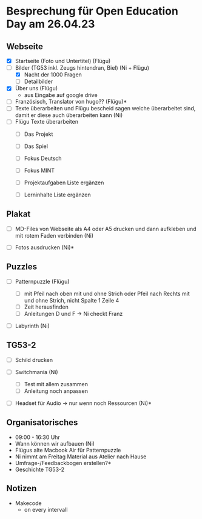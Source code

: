 # Besprechung für Open Education Day am 26.04.23


## Webseite
- [x] Startseite (Foto und Untertitel) (Flügu)
- [ ] Bilder (TG53 inkl. Zeugs hintendran, Biel) (Ni + Flügu)
  - [x] Nacht der 1000 Fragen
  - [ ] Detailbilder
- [x] Über uns (Flügu)
	- aus Eingabe auf google drive
- [ ] Französisch, Translator von hugo?? (Flügu)*
- [ ] Texte überarbeiten und Flügu bescheid sagen welche überarbeitet sind, damit er diese auch überarbeiten kann (Ni)
- [ ] Flügu Texte überarbeiten
  - [ ] Das Projekt
  - [ ] Das Spiel
  - [ ] Fokus Deutsch
  - [ ] Fokus MINT
  - [ ] Projektaufgaben Liste ergänzen
  - [ ] Lerninhalte Liste ergänzen




## Plakat
- [ ] MD-Files von Webseite als A4 oder A5 drucken und dann aufkleben und mit rotem Faden verbinden (Ni)
- [ ] Fotos ausdrucken (Ni)*



## Puzzles
- [ ] Patternpuzzle (Flügu)
	- [ ] mit Pfeil nach oben mit und ohne Strich oder Pfeil nach Rechts mit und ohne Strich, nicht Spalte 1 Zeile 4
	- [ ] Zeit herausfinden
	- [ ] Anleitungen D und F -> Ni checkt Franz

- [ ] Labyrinth (Ni)



## TG53-2
- [ ] Schild drucken
- [ ] Switchmania (Ni)
	- [ ] Test mit allem zusammen
	- [ ] Anleitung noch anpassen
- [ ] Headset für Audio -> nur wenn noch Ressourcen (Ni)*




## Organisatorisches
- 09:00 - 16:30 Uhr
- Wann können wir aufbauen (Ni)
- Flügus alte Macbook Air für Patternpuzzle
- Ni nimmt am Freitag Material aus Atelier nach Hause
- Umfrage-/Feedbackbogen erstellen?*
- Geschichte TG53-2 


## Notizen
- Makecode
	- on every intervall

